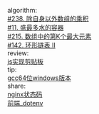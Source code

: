 

algorithm:   
[#238. 除自身以外数组的乘积 ](/algorithm/arts_week45_20201221/20201225/Solution.php)  
[#11. 盛最多水的容器  ](/algorithm/arts_week45_20201221/20201228/Solution.php)  
[#215. 数组中的第K个最大元素](/algorithm/arts_week45_20201221/20201229/Solution.php)  
[#142. 环形链表 II](algorithm/arts_week45_20201221/20201230/Solution.php)  
review:     
[js实现剪贴板](/review/arts_week45_20201221/js实现剪贴板.md)  
tip:  
[gcc64位windows版本](/tip/arts_week45_20201221/gcc64位windows版本.md)   
share:   
[nginx状态码](/share/arts_week45_20201221/nginx状态码.md)  
[前端_dotenv](/share/arts_week45_20201221/前端_dotenv.md)
